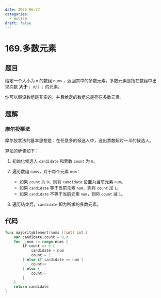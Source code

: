 ```yaml
---
date: 2025-06-27
categories:
  - Hot150
draft: false
---
```


# 169.多数元素

## 题目

给定一个大小为 `n` 的数组 `nums` ，返回其中的多数元素。多数元素是指在数组中出现次数 **大于** `⌊ n/2 ⌋` 的元素。

你可以假设数组是非空的，并且给定的数组总是存在多数元素。

<!-- more -->

## 题解

### 摩尔投票法

摩尔投票法的基本思想是：在任意多的候选人中，选出票数超过一半的候选人。

算法的步骤如下：

1. 初始化候选人 `candidate` 和票数 `count` 为 `0`。
2. 遍历数组 `nums`，对于每个元素 `num`：

   - 如果 `count` 为 `0`，则将 `candidate` 设置为当前元素 `num`。
   - 如果 `candidate` 等于当前元素 `num`，则将 `count` 加 `1`。
   - 如果 `candidate` 不等于当前元素 `num`，则将 `count` 减 `1`。

3. 遍历结束后，`candidate` 即为所求的多数元素。

## 代码

```go
func majorityElement(nums []int) int {
    var candidate,count = 0,0
    for _,num := range nums {
        if count == 0 {
            candidate = num
            count = 1
        } else if candidate == num {
            count++
        } else {
            count--
        }
    }
    return candidate
}
```
